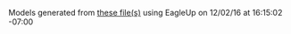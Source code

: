 Models generated from [these file(s)](https://raw.github.com/sparkfun/MPU-9250_Breakout/4a9d5ab156e1651074a911945c20b25f3c38e30b/Hardware/SparkFun_MPU-9250_Breakout.brd) using EagleUp on 12/02/16 at 16:15:02 -07:00
